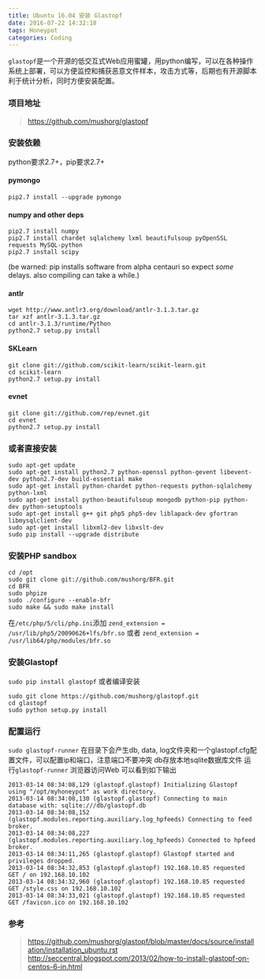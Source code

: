 ```yaml
---
title: Ubuntu 16.04 安装 Glastopf
date: 2016-07-22 14:32:18
tags: Honeypot
categories: Coding
---
```

<script src="https://ob5vt1k7f.qnssl.com/pangu.js"></script>

`glastopf`是一个开源的低交互式Web应用蜜罐，用python编写，可以在各种操作系统上部署，可以方便监控和捕获恶意文件样本，攻击方式等，后期也有开源脚本利于统计分析，同时方便安装配置。 
 
### 项目地址
> https://github.com/mushorg/glastopf 

### 安装依赖
python要求2.7+，pip要求2.7+

<!-- more -->

#### pymongo
`pip2.7 install --upgrade pymongo`
#### numpy and other deps
```
pip2.7 install numpy
pip2.7 install chardet sqlalchemy lxml beautifulsoup pyOpenSSL requests MySQL-python
pip2.7 install scipy 
```
(be warned: pip installs software from alpha centauri so expect *some* delays. also compiling can take a while.)
#### antlr
```
wget http://www.antlr3.org/download/antlr-3.1.3.tar.gz
tar xzf antlr-3.1.3.tar.gz
cd antlr-3.1.3/runtime/Python
python2.7 setup.py install
```
#### SKLearn
```
git clone git://github.com/scikit-learn/scikit-learn.git
cd scikit-learn
python2.7 setup.py install
```
#### evnet
```
git clone git://github.com/rep/evnet.git
cd evnet
python2.7 setup.py install
```

### 或者直接安装
```
sudo apt-get update
sudo apt-get install python2.7 python-openssl python-gevent libevent-dev python2.7-dev build-essential make
sudo apt-get install python-chardet python-requests python-sqlalchemy python-lxml
sudo apt-get install python-beautifulsoup mongodb python-pip python-dev python-setuptools
sudo apt-get install g++ git php5 php5-dev liblapack-dev gfortran libmysqlclient-dev
sudo apt-get install libxml2-dev libxslt-dev
sudo pip install --upgrade distribute
```

### 安装PHP sandbox
```
cd /opt
sudo git clone git://github.com/mushorg/BFR.git
cd BFR
sudo phpize
sudo ./configure --enable-bfr
sudo make && sudo make install
```
在`/etc/php/5/cli/php.ini`添加
`zend_extension = /usr/lib/php5/20090626+lfs/bfr.so`
或者
`zend_extension = /usr/lib64/php/modules/bfr.so`

### 安装Glastopf
`sudo pip install glastopf`
或者编译安装
```
sudo git clone https://github.com/mushorg/glastopf.git
cd glastopf
sudo python setup.py install
```

### 配置运行
`sudo glastopf-runner`
在目录下会产生db, data, log文件夹和一个glastopf.cfg配置文件，可以配置ip和端口，注意端口不要冲突
db存放本地sqlite数据库文件
运行`glastopf-runner`
浏览器访问Web
可以看到如下输出
```
2013-03-14 08:34:08,129 (glastopf.glastopf) Initializing Glastopf using "/opt/myhoneypot" as work directory.
2013-03-14 08:34:08,130 (glastopf.glastopf) Connecting to main database with: sqlite:///db/glastopf.db
2013-03-14 08:34:08,152 (glastopf.modules.reporting.auxiliary.log_hpfeeds) Connecting to feed broker.
2013-03-14 08:34:08,227 (glastopf.modules.reporting.auxiliary.log_hpfeeds) Connected to hpfeed broker.
2013-03-14 08:34:11,265 (glastopf.glastopf) Glastopf started and privileges dropped.
2013-03-14 08:34:32,853 (glastopf.glastopf) 192.168.10.85 requested GET / on 192.168.10.102
2013-03-14 08:34:32,960 (glastopf.glastopf) 192.168.10.85 requested GET /style.css on 192.168.10.102
2013-03-14 08:34:33,021 (glastopf.glastopf) 192.168.10.85 requested GET /favicon.ico on 192.168.10.102
```

### 参考
> https://github.com/mushorg/glastopf/blob/master/docs/source/installation/installation_ubuntu.rst
> http://seccentral.blogspot.com/2013/02/how-to-install-glastopf-on-centos-6-in.html

<script>pangu.spacingPage();</script>